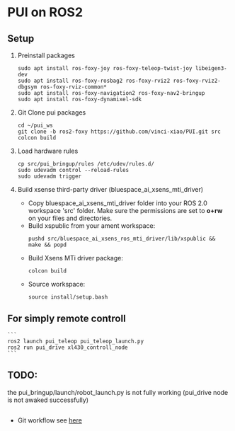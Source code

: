 # PUI on ROS2

## Setup
1. Preinstall packages
    ```
    sudo apt install ros-foxy-joy ros-foxy-teleop-twist-joy libeigen3-dev
    sudo apt install ros-foxy-rosbag2 ros-foxy-rviz2 ros-foxy-rviz2-dbgsym ros-foxy-rviz-common*
    sudo apt install ros-foxy-navigation2 ros-foxy-nav2-bringup
    sudo apt install ros-foxy-dynamixel-sdk
    ```
2. Git Clone pui packages
    ```
    cd ~/pui_ws
    git clone -b ros2-foxy https://github.com/vinci-xiao/PUI.git src
    colcon build
    ```
3. Load hardware rules
    ```
    cp src/pui_bringup/rules /etc/udev/rules.d/
    sudo udevadm control --reload-rules
    sudo udevadm trigger
    ```

4. Build xsense third-party driver (bluespace_ai_xsens_mti_driver)
    - Copy bluespace_ai_xsens_mti_driver folder into your ROS 2.0 workspace 'src' folder.
        Make sure the permissions are set to **o+rw** on your files and directories.
    - Build xspublic from your ament workspace:
        ```
        pushd src/bluespace_ai_xsens_ros_mti_driver/lib/xspublic && make && popd
        ```
    - Build Xsens MTi driver package:
        ```
        colcon build
        ```
    - Source workspace:
        ```
        source install/setup.bash
        ```

## For simply remote controll
    ```
    ros2 launch pui_teleop pui_teleop_launch.py
    ros2 run pui_drive xl430_controll_node
    ```

## TODO:
the pui_bringup/launch/robot_launch.py is not fully working (pui_drive node is not awaked successfully)

## 
- Git workflow see [here](https://medium.com/i-think-so-i-live/git%E4%B8%8A%E7%9A%84%E4%B8%89%E7%A8%AE%E5%B7%A5%E4%BD%9C%E6%B5%81%E7%A8%8B-10f4f915167e)


